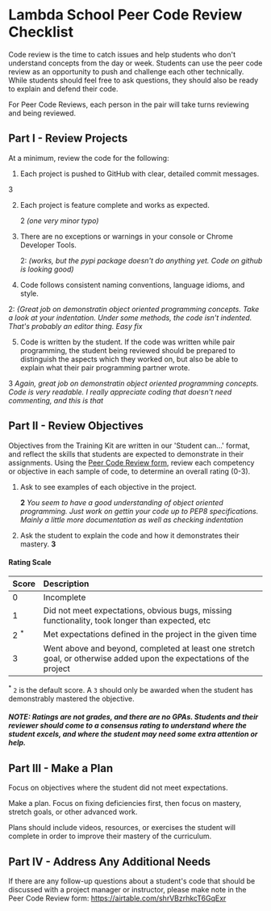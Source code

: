 # Lambda School Peer Code Review Checklist

Code review is the time to catch issues and help students who don't understand concepts from the day or week. Students can use the peer code review as an opportunity to push and challenge each other technically. While students should feel free to ask questions, they should also be ready to explain and defend their code.

For Peer Code Reviews, each person in the pair will take turns reviewing and being reviewed.

## Part I - Review Projects

At a minimum, review the code for the following:

1. Each project is pushed to GitHub with clear, detailed commit messages.

  3

2. Each project is feature complete and works as expected.
  
      2   *(one very minor typo)*
  
3. There are no exceptions or warnings in your console or Chrome Developer Tools.

      2:  *(works, but the pypi package doesn't do anything yet. Code on github is looking good)*

4. Code follows consistent naming conventions, language idioms, and style.

  2:  *{Great job on demonstratin object oriented programming concepts.*
      *Take a look at your indentation. Under some methods, the code isn't indented.*
      *That's probably an editor thing. Easy fix*
     
5. Code is written by the student. If the code was written while pair programming, the student being reviewed should be prepared to distinguish the aspects which they worked on, but also be able to explain what their pair programming partner wrote.

  3   *Again, great job on demonstratin object oriented programming concepts. Code is very readable.*
      *I really appreciate coding that doesn't need commenting, and this is that*
      

## Part II - Review Objectives

Objectives from the Training Kit are written in our 'Student can...' format, and reflect the skills that students are expected to demonstrate in their assignments. Using the [Peer Code Review form](https://airtable.com/shrVBzrhkcT6GqExr), review each competency or objective in each sample of code, to determine an overall rating (0-3).

1. Ask to see examples of each objective in the project.

    **2**
    *You seem to have a good understanding of object oriented programming. Just work on gettin your code*
    *up to PEP8 specifications. Mainly a little more documentation as well as checking indentation*

2. Ask the student to explain the code and how it demonstrates their mastery.
    **3**
    
    
#### Rating Scale

| Score | Description |
| :-- | :-- |
| 0       				| Incomplete |
| 1       				| Did not meet expectations, obvious bugs, missing functionality, took longer than expected, etc |
| 2 <sup>*</sup>  | Met expectations defined in the project in the given time |
| 3       				| Went above and beyond, completed at least one stretch goal, or otherwise added upon the expectations of the project |

<sup>*</sup> `2` is the default score. A `3` should only be awarded when the student has demonstrably mastered the objective.

##### NOTE: Ratings are not grades, and there are no GPAs. Students and their reviewer should come to a consensus rating to understand where the student excels, and where the student may need some extra attention or help.


## Part III - Make a Plan

Focus on objectives where the student did not meet expectations.

Make a plan. Focus on fixing deficiencies first, then focus on mastery, stretch goals, or other advanced work.

Plans should include videos, resources, or exercises the student will complete in order to improve their mastery of the curriculum.

## Part IV - Address Any Additional Needs

If there are any follow-up questions about a student's code that should be discussed with a project manager or instructor, please make note in the Peer Code Review form: https://airtable.com/shrVBzrhkcT6GqExr
